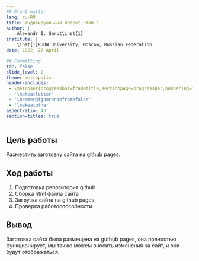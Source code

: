 ```yaml
---
## Front matter
lang: ru-RU
title: Индивидуальный проект Этап 1
author: |
	Alexandr I. Garut\inst{1}
institute: |
	\inst{1}RUDN University, Moscow, Russian Federation
date: 2022, 27 April

## Formatting
toc: false
slide_level: 2
theme: metropolis
header-includes: 
 - \metroset{progressbar=frametitle,sectionpage=progressbar,numbering=fraction}
 - '\makeatletter'
 - '\beamer@ignorenonframefalse'
 - '\makeatother'
aspectratio: 43
section-titles: true
---
```


## Цель работы

Разместить заготовку сайта на github pages.

## Ход работы

1. Подготовка репозитория github
2. Сборка html файла сайта
3. Загрузка сайта на github pages
4. Проверка работоспособности

## Вывод

Заготовка сайта была размещена на guthub pages, она полностью функционирует, мы также можем вносить изменения на сайт, и они будут отображаться.